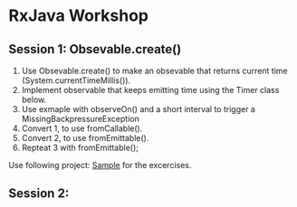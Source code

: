 # RxJava Workshop

## Session 1: Obsevable.create()
1. Use Obsevable.create() to make an obsevable that returns  current time (System.currentTimeMillis()).
2. Implement observable that keeps emitting time using the Timer class below.
3. Use exmaple with observeOn() and a short interval to trigger a MissingBackpressureException
4. Convert 1, to use fromCallable().
5. Convert 2, to use fromEmittable().
6. Repteat 3 with fromEmittable();

Use following project: [Sample](sessions/1/sample) for the excercises.

## Session 2: 
